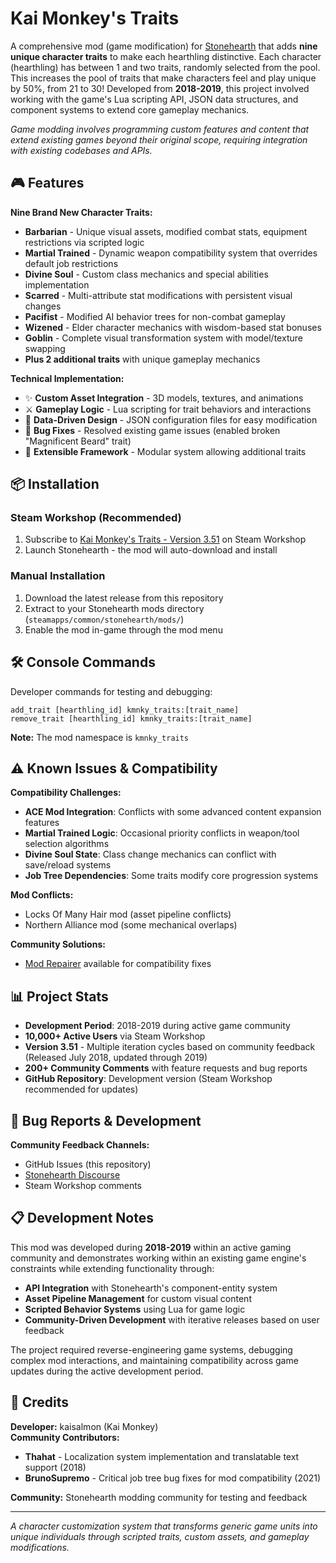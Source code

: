 # Kai Monkey's Traits

A comprehensive mod (game modification) for [Stonehearth](https://store.steampowered.com/app/253250/Stonehearth/) that adds **nine unique character traits** to make each hearthling distinctive. Each character (hearthling) has between 1 and two traits, randomly selected from the pool.
This increases the pool of traits that make characters feel and play unique by 50%, from 21 to 30! 
Developed from **2018-2019**, this project involved working with the game's Lua scripting API, JSON data structures, and component systems to extend core gameplay mechanics.

*Game modding involves programming custom features and content that extend existing games beyond their original scope, requiring integration with existing codebases and APIs.*

## 🎮 Features

**Nine Brand New Character Traits:**
- **Barbarian** - Unique visual assets, modified combat stats, equipment restrictions via scripted logic
- **Martial Trained** - Dynamic weapon compatibility system that overrides default job restrictions  
- **Divine Soul** - Custom class mechanics and special abilities implementation
- **Scarred** - Multi-attribute stat modifications with persistent visual changes
- **Pacifist** - Modified AI behavior trees for non-combat gameplay
- **Wizened** - Elder character mechanics with wisdom-based stat bonuses
- **Goblin** - Complete visual transformation system with model/texture swapping
- **Plus 2 additional traits** with unique gameplay mechanics

**Technical Implementation:**
- ✨ **Custom Asset Integration** - 3D models, textures, and animations
- ⚔️ **Gameplay Logic** - Lua scripting for trait behaviors and interactions
- 🎯 **Data-Driven Design** - JSON configuration files for easy modification
- 🔧 **Bug Fixes** - Resolved existing game issues (enabled broken "Magnificent Beard" trait)
- 🎲 **Extensible Framework** - Modular system allowing additional traits

## 📦 Installation

### Steam Workshop (Recommended)
1. Subscribe to [Kai Monkey's Traits - Version 3.51](https://steamcommunity.com/sharedfiles/filedetails/?id=1410871392) on Steam Workshop
2. Launch Stonehearth - the mod will auto-download and install

### Manual Installation
1. Download the latest release from this repository
2. Extract to your Stonehearth mods directory (`steamapps/common/stonehearth/mods/`)
3. Enable the mod in-game through the mod menu

## 🛠️ Console Commands

Developer commands for testing and debugging:

```
add_trait [hearthling_id] kmnky_traits:[trait_name]
remove_trait [hearthling_id] kmnky_traits:[trait_name]
```

**Note:** The mod namespace is `kmnky_traits`

## ⚠️ Known Issues & Compatibility

**Compatibility Challenges:**
- **ACE Mod Integration**: Conflicts with some advanced content expansion features
- **Martial Trained Logic**: Occasional priority conflicts in weapon/tool selection algorithms
- **Divine Soul State**: Class change mechanics can conflict with save/reload systems
- **Job Tree Dependencies**: Some traits modify core progression systems

**Mod Conflicts:**
- Locks Of Many Hair mod (asset pipeline conflicts)
- Northern Alliance mod (some mechanical overlaps)

**Community Solutions:**
- [Mod Repairer](https://steamcommunity.com/workshop/filedetails/?id=1846248864) available for compatibility fixes

## 📊 Project Stats

- **Development Period**: 2018-2019 during active game community
- **10,000+ Active Users** via Steam Workshop  
- **Version 3.51** - Multiple iteration cycles based on community feedback (Released July 2018, updated through 2019)
- **200+ Community Comments** with feature requests and bug reports
- **GitHub Repository**: Development version (Steam Workshop recommended for updates)

## 🐛 Bug Reports & Development

**Community Feedback Channels:**
- GitHub Issues (this repository)
- [Stonehearth Discourse](https://discourse.stonehearth.net/t/mod-kaimonkeys-traits-version-3-now-with-pacifists-barbarians-and-more/36714)
- Steam Workshop comments

## 📋 Development Notes

This mod was developed during **2018-2019** within an active gaming community and demonstrates working within an existing game engine's constraints while extending functionality through:
- **API Integration** with Stonehearth's component-entity system
- **Asset Pipeline Management** for custom visual content  
- **Scripted Behavior Systems** using Lua for game logic
- **Community-Driven Development** with iterative releases based on user feedback

The project required reverse-engineering game systems, debugging complex mod interactions, and maintaining compatibility across game updates during the active development period.

## 🙏 Credits

**Developer:** kaisalmon (Kai Monkey)  
**Community Contributors:**
- **Thahat** - Localization system implementation and translatable text support (2018)
- **BrunoSupremo** - Critical job tree bug fixes for mod compatibility (2021)

**Community:** Stonehearth modding community for testing and feedback

---

*A character customization system that transforms generic game units into unique individuals through scripted traits, custom assets, and gameplay modifications.*

